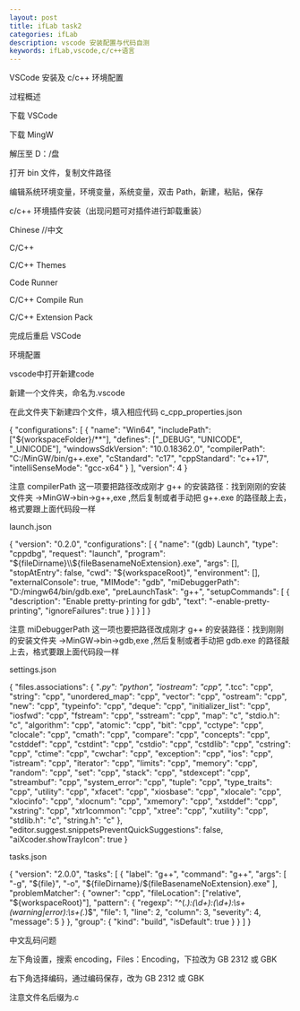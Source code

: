 ```yaml
---
layout: post
title: ifLab task2
categories: ifLab
description: vscode 安装配置与代码自测
keywords: ifLab,vscode,c/c++语言
---
```


VSCode 安装及 c/c++ 环境配置

过程概述

下载 VSCode

下载 MingW

 解压至 D：/盘
 
 打开 bin 文件，复制文件路径

 编辑系统环境变量，环境变量，系统变量，双击 Path，新建，粘贴，保存

c/c++ 环境插件安装（出现问题可对插件进行卸载重装）

 Chinese //中文

 C/C++

 C/C++ Themes

 Code Runner

 C/C++ Compile Run

 C/C++ Extension Pack

 完成后重启 VSCode

环境配置

vscode中打开新建code

新建一个文件夹，命名为.vscode

在此文件夹下新建四个文件，填入相应代码
c_cpp_properties.json

{
  "configurations": [
    {
      "name": "Win64",
      "includePath": ["${workspaceFolder}/**"],
      "defines": ["_DEBUG", "UNICODE", "_UNICODE"],
      "windowsSdkVersion": "10.0.18362.0",
      "compilerPath": "C:/MinGW/bin/g++.exe",
      "cStandard": "c17",
      "cppStandard": "c++17",
      "intelliSenseMode": "gcc-x64"
    }
  ],
  "version": 4
}

注意 compilerPath 这一项要把路径改成刚才 g++ 的安装路径：找到刚刚的安装文件夹 ->MinGW->bin->g++,exe ,然后复制或者手动把 g++.exe 的路径敲上去，格式要跟上面代码段一样

launch.json

{
    "version": "0.2.0",
    "configurations": [
      {
        "name": "(gdb) Launch", 
        "type": "cppdbg", 
        "request": "launch", 
        "program": "${fileDirname}\\${fileBasenameNoExtension}.exe", 
        "args": [], 
        "stopAtEntry": false,
        "cwd": "${workspaceRoot}",
        "environment": [],
        "externalConsole": true, 
        "MIMode": "gdb",
        "miDebuggerPath": "D:/mingw64/bin/gdb.exe",
        "preLaunchTask": "g++",
        "setupCommands": [
          {
            "description": "Enable pretty-printing for gdb",
            "text": "-enable-pretty-printing",
            "ignoreFailures": true
          }
        ]
      }
    ]
  }

  注意 miDebuggerPath 这一项也要把路径改成刚才 g++ 的安装路径：找到刚刚的安装文件夹 ->MinGW->bin->gdb,exe ,然后复制或者手动把 gdb.exe 的路径敲上去，格式要跟上面代码段一样
  
settings.json

{
    "files.associations": {
      "*.py": "python",
      "iostream": "cpp",
      "*.tcc": "cpp",
      "string": "cpp",
      "unordered_map": "cpp",
      "vector": "cpp",
      "ostream": "cpp",
      "new": "cpp",
      "typeinfo": "cpp",
      "deque": "cpp",
      "initializer_list": "cpp",
      "iosfwd": "cpp",
      "fstream": "cpp",
      "sstream": "cpp",
      "map": "c",
      "stdio.h": "c",
      "algorithm": "cpp",
      "atomic": "cpp",
      "bit": "cpp",
      "cctype": "cpp",
      "clocale": "cpp",
      "cmath": "cpp",
      "compare": "cpp",
      "concepts": "cpp",
      "cstddef": "cpp",
      "cstdint": "cpp",
      "cstdio": "cpp",
      "cstdlib": "cpp",
      "cstring": "cpp",
      "ctime": "cpp",
      "cwchar": "cpp",
      "exception": "cpp",
      "ios": "cpp",
      "istream": "cpp",
      "iterator": "cpp",
      "limits": "cpp",
      "memory": "cpp",
      "random": "cpp",
      "set": "cpp",
      "stack": "cpp",
      "stdexcept": "cpp",
      "streambuf": "cpp",
      "system_error": "cpp",
      "tuple": "cpp",
      "type_traits": "cpp",
      "utility": "cpp",
      "xfacet": "cpp",
      "xiosbase": "cpp",
      "xlocale": "cpp",
      "xlocinfo": "cpp",
      "xlocnum": "cpp",
      "xmemory": "cpp",
      "xstddef": "cpp",
      "xstring": "cpp",
      "xtr1common": "cpp",
      "xtree": "cpp",
      "xutility": "cpp",
      "stdlib.h": "c",
      "string.h": "c"
    },
    "editor.suggest.snippetsPreventQuickSuggestions": false,
    "aiXcoder.showTrayIcon": true
  }

tasks.json

{
    "version": "2.0.0",
    "tasks": [
      {
        "label": "g++",
        "command": "g++",
        "args": [
          "-g",
          "${file}",
          "-o",
          "${fileDirname}/${fileBasenameNoExtension}.exe"
        ],
        "problemMatcher": {
          "owner": "cpp",
          "fileLocation": ["relative", "${workspaceRoot}"],
          "pattern": {
            "regexp": "^(.*):(\\d+):(\\d+):\\s+(warning|error):\\s+(.*)$",
            "file": 1,
            "line": 2,
            "column": 3,
            "severity": 4,
            "message": 5
          }
        },
        "group": {
          "kind": "build",
          "isDefault": true
        }
      }
    ]
  }

中文乱码问题

左下角设置，搜索 encoding，Files：Encoding，下拉改为 GB 2312 或 GBK

右下角选择编码，通过编码保存，改为 GB 2312 或 GBK

注意文件名后缀为.c
